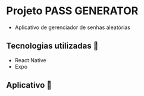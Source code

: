 # Projeto PASS GENERATOR
- Aplicativo de gerenciador de senhas aleatórias

## Tecnologias utilizadas :robot:
- React Native
- Expo
  

## Aplicativo :iphone:
